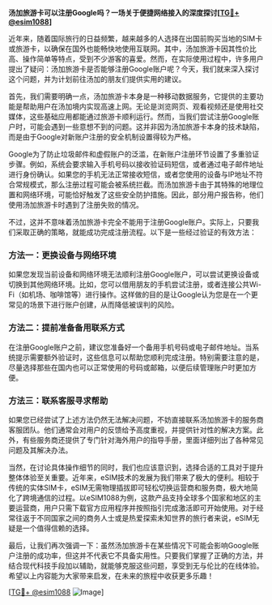 **汤加旅游卡可以注册Google吗？一场关于便捷网络接入的深度探讨[[TG💪+ @esim1088](https://t.me/s/esim1088)]**

近年来，随着国际旅行的日益频繁，越来越多的人选择在出国前购买当地的SIM卡或旅游卡，以确保在国外也能畅快地使用互联网。其中，汤加旅游卡因其性价比高、操作简单等特点，受到不少游客的喜爱。然而，在实际使用过程中，许多用户提出了疑问：汤加旅游卡是否能够注册Google账户呢？今天，我们就来深入探讨这个问题，并为计划前往汤加的朋友们提供实用的建议。

首先，我们需要明确一点，汤加旅游卡本身是一种移动数据服务，它提供的主要功能是帮助用户在汤加境内实现高速上网。无论是浏览网页、观看视频还是使用社交媒体，这些基础应用都能通过旅游卡顺利运行。然而，当我们尝试注册Google账户时，可能会遇到一些意想不到的问题。这并非因为汤加旅游卡本身的技术缺陷，而是由于Google对新账户注册的安全机制设置得较为严格。

Google为了防止垃圾邮件和虚假账户的泛滥，在新账户注册环节设置了多重验证步骤。例如，系统会要求输入手机号码以接收验证码短信，或者通过电子邮件地址进行身份确认。如果您的手机无法正常接收短信，或者您使用的设备与IP地址不符合常规模式，那么注册过程可能会被系统拦截。而汤加旅游卡由于其特殊的地理位置和网络环境，可能恰好触发了这些安全防护措施。因此，部分用户报告称，他们使用汤加旅游卡时遇到了注册失败的情况。

不过，这并不意味着汤加旅游卡完全不能用于注册Google账户。实际上，只要我们采取正确的策略，就能成功完成注册流程。以下是一些经过验证的有效方法：

### 方法一：更换设备与网络环境

如果您发现当前设备和网络环境无法顺利注册Google账户，可以尝试更换设备或切换到其他网络环境。比如，您可以借用朋友的手机尝试注册，或者连接公共Wi-Fi（如机场、咖啡馆等）进行操作。这样做的目的是让Google认为您是在一个更常见的场景下进行账户创建，从而降低被误判的风险。

### 方法二：提前准备备用联系方式

在注册Google账户之前，建议您准备好一个备用手机号码或电子邮件地址。当系统提示需要额外验证时，这些信息可以帮助您顺利完成注册。特别需要注意的是，尽量选择那些在国内也可以正常使用的号码或邮箱，以便后续管理账户时更加方便。

### 方法三：联系客服寻求帮助

如果您已经尝试了上述方法仍然无法解决问题，不妨直接联系汤加旅游卡的服务商客服团队。他们通常会对用户的反馈给予高度重视，并提供针对性的解决方案。此外，有些服务商还提供了专门针对海外用户的指导手册，里面详细列出了各种常见问题及其解决办法。

当然，在讨论具体操作细节的同时，我们也应该意识到，选择合适的工具对于提升整体体验至关重要。近年来，eSIM技术的发展为我们带来了极大的便利。相较于传统的实体SIM卡，eSIM无需物理插拔即可轻松切换运营商和服务商，极大地简化了跨境通信的过程。以eSIM1088为例，这款产品支持全球多个国家和地区的主要运营商，用户只需下载官方应用程序并按照指引完成激活即可开始使用。对于经常往返于不同国家之间的商务人士或是热爱探索未知世界的旅行者来说，eSIM无疑是一个值得信赖的选择。

最后，让我们再次强调一下：虽然汤加旅游卡在某些情况下可能会影响Google账户注册的成功率，但这并不代表它不具备实用性。只要我们掌握了正确的方法，并结合现代科技手段加以辅助，就能够克服这些问题，享受到无与伦比的在线体验。希望以上内容能为大家带来启发，在未来的旅程中收获更多乐趣！

[[TG💪+ @esim1088](https://t.me/s/esim1088) ![Image](https://i.postimg.cc/4NQfJmqS/Snipaste-2025-05-13-00-14-12.png)]